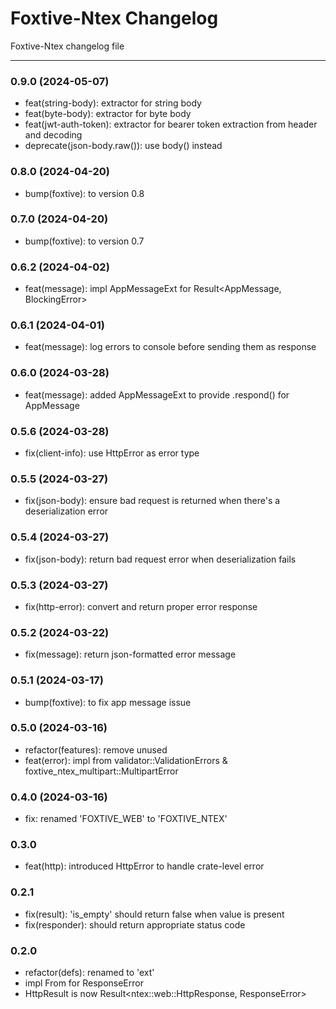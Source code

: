 # Foxtive-Ntex Changelog
Foxtive-Ntex changelog file 

------

### 0.9.0 (2024-05-07)
* feat(string-body): extractor for string body
* feat(byte-body): extractor for byte body
* feat(jwt-auth-token): extractor for bearer token extraction from header and decoding
* deprecate(json-body.raw()): use body() instead

### 0.8.0 (2024-04-20)
* bump(foxtive): to version 0.8

### 0.7.0 (2024-04-20)
* bump(foxtive): to version 0.7

### 0.6.2 (2024-04-02)
* feat(message): impl AppMessageExt for Result<AppMessage, BlockingError<AppMessage>>

### 0.6.1 (2024-04-01)
* feat(message): log errors to console before sending them as response

### 0.6.0 (2024-03-28)
* feat(message): added AppMessageExt to provide .respond() for AppMessage

### 0.5.6 (2024-03-28)
* fix(client-info): use HttpError as error type

### 0.5.5 (2024-03-27)
* fix(json-body): ensure bad request is returned when there's a deserialization error

### 0.5.4 (2024-03-27)
* fix(json-body): return bad request error when deserialization fails

### 0.5.3 (2024-03-27)
* fix(http-error): convert and return proper error response

### 0.5.2 (2024-03-22)
* fix(message): return json-formatted error message

### 0.5.1 (2024-03-17)
* bump(foxtive): to fix app message issue

### 0.5.0 (2024-03-16)
* refactor(features): remove unused
* feat(error): impl from validator::ValidationErrors & foxtive_ntex_multipart::MultipartError

### 0.4.0 (2024-03-16)
* fix: renamed 'FOXTIVE_WEB' to 'FOXTIVE_NTEX'

### 0.3.0
* feat(http): introduced HttpError to handle crate-level error

### 0.2.1
* fix(result): 'is_empty' should return false when value is present
* fix(responder): should return appropriate status code

### 0.2.0
* refactor(defs): renamed to 'ext'
* impl From<Error> for ResponseError
* HttpResult is now Result<ntex::web::HttpResponse, ResponseError>

